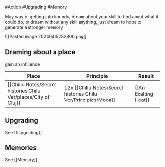 #Action #Upgrading #Memory 

May way of getting into bounds, dream about your skill to find about what it could do, or dream without any skill anything, just dream to hope to generate a stronger memory

![[Pasted image 20240415232800.png]]

## Draming about a place

gain an influence


| Place            | Principle    | Result               |
| ---------------- | ------------ | -------------------- |
| [[Chillu Notes/Secret histories Chilu Ver/places/City of Cluj]] | 12x [[Chillu Notes/Secret histories Chilu Ver/Principles/Moon]] | [[An Exalting Heat]] |

## Upgrading

See [[Upgrading]].

## Memories

See [[Memory]]